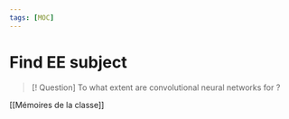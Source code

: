 ```yaml
---
tags: [MOC] 
---
```

# Find EE subject
> [! Question]
> To what extent are convolutional neural networks for   ?

[[Mémoires de la classe]]